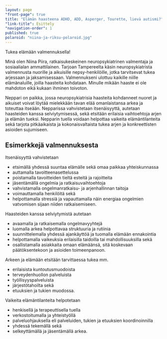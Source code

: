 ```yaml
---
layout: page
"front-page": true
title: "Elämän haasteena ADHD, ADD, Asperger, Tourette, lievä autismi?"
"link-title": Esittely
"navigation-order": 1
published: true
polaroid: "niina-ja-riksu-polaroid.jpg"
---
```


Tukea elämään valmennuksella!

Minä olen Niina Piira, ratkaisukeskeinen neuropsykiatrinen valmentaja ja sosiaalialan ammattilainen. Tarjoan Tampereelta käsin neuropsykiatrista valmennusta nuorille ja aikuisille nepsy-henkilöille, jotka tarvitsevat tukea arjessaan ja jaksamisessaan. Valmennukseni ulottuu kaikille niille elämänaluille, joilla haasteita kohdataan. Minulle mikään haaste ei ole mahdoton eikä kukaan ihminen toivoton.

Neppari on paikka, jossa neuropsykiatrisia haasteita kohdanneet nuoret ja aikuiset voivat löytää mielekkään tavan elää omanlaistansa arkea ja toteuttaa itseään. Nepparissa vahvistetaan itsenäisyyttä, autetaan haasteiden kanssa selviytymisessä, sekä etsitään erilaisia vaihtoehtoja arjen ja elämän tueksi. Nepparin tuella voidaan helpottaa vaikeita elämäntilanteita sekä tarjota pitkäaikaista ja kokonaisvaltaista tukea arjen ja konkreettisten asioiden sujumiseen.

## Esimerkkejä valmennuksesta

Itsenäisyyttä vahvistetaan

* etsimällä yhdessä suuntaa elämälle sekä omaa paikkaa yhteiskunnassa
* auttamalla tavoitteenasettelussa
* poistamalla tavoitteiden tieltä esteitä ja rajoitteita
* jäsentämällä ongelmia ja ratkaisuvaihtoehtoja
* vahvistamalla ongelmanratkaisu- ja arjenhallinnan taitoja
* voimauttamalla henkilöitä sekä
* helpottamalla stressiä ja vapauttamalla näin energiaa ongelmien vatvomisen sijaan niiden ratkaisemiseen.

Haasteiden kanssa selviytymistä autetaan

* avaamalla ja ratkaisemalla ongelmavyyhtejä
* luomalla arkea helpottavaa struktuuria ja rutiinia
* suunnittelemalla yhdessä ajankäyttöä ja tuomalla elämään ennakointia
* helpottamalla vaikeuksia erilaisilla taidoilla tai mahdollisuuksilla sekä
* osallistamalla asiakkaita omaan elämäänsä, sitä koskevaan päätöksentekoon ja asioiden toimeenpanoon.

Arkeen ja elämään etsitään tarvittaessa tukea mm.

* erilaisista kuntoutusmuodoista
* terveydenhuollon palveluista
* työllisyyspalveluista
* järjestötahoilta sekä
* etuuksien ja tukien muodossa.

Vaikeita elämäntilanteita helpotetaan

* henkisellä ja terapeuttisella tuella
* verkostoitumalla ja yhteistyöllä
* palveluohjauksella eli palveluiden, tukien ja etuuksien koordinoinnilla
* yhdessä tekemällä sekä
* selkeyttämällä ja jäsentämällä arkea.